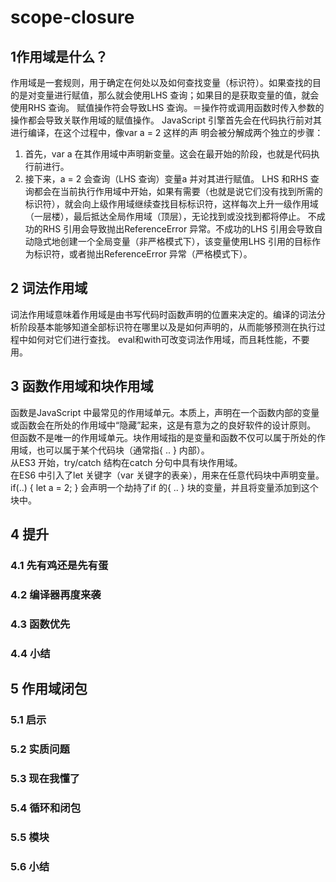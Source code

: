 # scope-closure
## 1作用域是什么？
作用域是一套规则，用于确定在何处以及如何查找变量（标识符）。如果查找的目的是对变量进行赋值，那么就会使用LHS 查询；如果目的是获取变量的值，就会使用RHS 查询。
赋值操作符会导致LHS 查询。＝操作符或调用函数时传入参数的操作都会导致关联作用域的赋值操作。
JavaScript 引擎首先会在代码执行前对其进行编译，在这个过程中，像var a = 2 这样的声
明会被分解成两个独立的步骤：
1. 首先，var a 在其作用域中声明新变量。这会在最开始的阶段，也就是代码执行前进行。
2. 接下来，a = 2 会查询（LHS 查询）变量a 并对其进行赋值。
LHS 和RHS 查询都会在当前执行作用域中开始，如果有需要（也就是说它们没有找到所需的标识符），就会向上级作用域继续查找目标标识符，这样每次上升一级作用域（一层楼），最后抵达全局作用域（顶层），无论找到或没找到都将停止。
不成功的RHS 引用会导致抛出ReferenceError 异常。不成功的LHS 引用会导致自动隐式地创建一个全局变量（非严格模式下），该变量使用LHS 引用的目标作为标识符，或者抛出ReferenceError 异常（严格模式下）。
## 2 词法作用域
词法作用域意味着作用域是由书写代码时函数声明的位置来决定的。编译的词法分析阶段基本能够知道全部标识符在哪里以及是如何声明的，从而能够预测在执行过程中如何对它们进行查找。
eval和with可改变词法作用域，而且耗性能，不要用。
## 3 函数作用域和块作用域
函数是JavaScript 中最常见的作用域单元。本质上，声明在一个函数内部的变量或函数会在所处的作用域中“隐藏”起来，这是有意为之的良好软件的设计原则。  
但函数不是唯一的作用域单元。块作用域指的是变量和函数不仅可以属于所处的作用域，也可以属于某个代码块（通常指{ .. } 内部）。  
从ES3 开始，try/catch 结构在catch 分句中具有块作用域。  
在ES6 中引入了let 关键字（var 关键字的表亲），用来在任意代码块中声明变量。if(..) { let a = 2; } 会声明一个劫持了if 的{ .. } 块的变量，并且将变量添加到这个块中。
## 4 提升
### 4.1 先有鸡还是先有蛋
### 4.2 编译器再度来袭
### 4.3 函数优先
### 4.4 小结
## 5 作用域闭包
### 5.1 启示
### 5.2 实质问题
### 5.3 现在我懂了
### 5.4 循环和闭包
### 5.5 模块
### 5.6 小结
